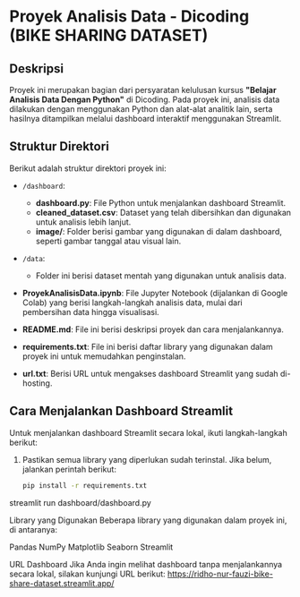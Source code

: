 # Proyek Analisis Data - Dicoding (BIKE SHARING DATASET)

## Deskripsi
Proyek ini merupakan bagian dari persyaratan kelulusan kursus **"Belajar Analisis Data Dengan Python"** di Dicoding. Pada proyek ini, analisis data dilakukan dengan menggunakan Python dan alat-alat analitik lain, serta hasilnya ditampilkan melalui dashboard interaktif menggunakan Streamlit.

## Struktur Direktori
Berikut adalah struktur direktori proyek ini:

- `/dashboard`: 
  - **dashboard.py**: File Python untuk menjalankan dashboard Streamlit.
  - **cleaned_dataset.csv**: Dataset yang telah dibersihkan dan digunakan untuk analisis lebih lanjut.
  - **image/**: Folder berisi gambar yang digunakan di dalam dashboard, seperti gambar tanggal atau visual lain.
  
- `/data`: 
  - Folder ini berisi dataset mentah yang digunakan untuk analisis data.

- **ProyekAnalisisData.ipynb**: File Jupyter Notebook (dijalankan di Google Colab) yang berisi langkah-langkah analisis data, mulai dari pembersihan data hingga visualisasi.

- **README.md**: File ini berisi deskripsi proyek dan cara menjalankannya.

- **requirements.txt**: File ini berisi daftar library yang digunakan dalam proyek ini untuk memudahkan penginstalan.

- **url.txt**: Berisi URL untuk mengakses dashboard Streamlit yang sudah di-hosting.

## Cara Menjalankan Dashboard Streamlit
Untuk menjalankan dashboard Streamlit secara lokal, ikuti langkah-langkah berikut:

1. Pastikan semua library yang diperlukan sudah terinstal. Jika belum, jalankan perintah berikut:
   ```bash
   pip install -r requirements.txt
streamlit run dashboard/dashboard.py

Library yang Digunakan
Beberapa library yang digunakan dalam proyek ini, di antaranya:

Pandas
NumPy
Matplotlib
Seaborn
Streamlit

URL Dashboard
Jika Anda ingin melihat dashboard tanpa menjalankannya secara lokal, silakan kunjungi URL berikut: https://ridho-nur-fauzi-bike-share-dataset.streamlit.app/